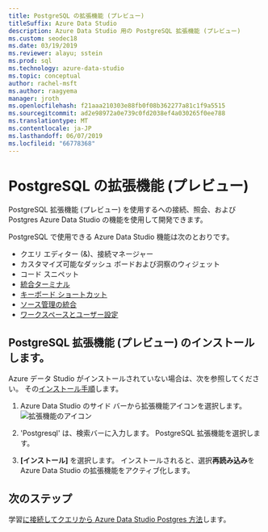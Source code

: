 ```yaml
---
title: PostgreSQL の拡張機能 (プレビュー)
titleSuffix: Azure Data Studio
description: Azure Data Studio 用の PostgreSQL 拡張機能 (プレビュー)
ms.custom: seodec18
ms.date: 03/19/2019
ms.reviewer: alayu; sstein
ms.prod: sql
ms.technology: azure-data-studio
ms.topic: conceptual
author: rachel-msft
ms.author: raagyema
manager: jroth
ms.openlocfilehash: f21aaa210303e88fb0f08b362277a81c1f9a5515
ms.sourcegitcommit: ad2e98972a0e739c0fd2038ef4a030265f0ee788
ms.translationtype: MT
ms.contentlocale: ja-JP
ms.lasthandoff: 06/07/2019
ms.locfileid: "66778368"
---
```

# <a name="postgresql-extension-preview"></a>PostgreSQL の拡張機能 (プレビュー)

PostgreSQL 拡張機能 (プレビュー) を使用するへの接続、照会、および Postgres Azure Data Studio の機能を使用して開発できます。 

PostgreSQL で使用できる Azure Data Studio 機能は次のとおりです。

- クエリ エディター (&)、接続マネージャー
- カスタマイズ可能なダッシュ ボードおよび洞察のウィジェット
- コード スニペット
- [統合ターミナル](integrated-terminal.md)
- [キーボード ショートカット](keyboard-shortcuts.md)
- [ソース管理の統合](source-control.md)
- [ワークスペースとユーザー設定](settings.md)


## <a name="install-the-postgresql-extension-preview"></a>PostgreSQL 拡張機能 (プレビュー) のインストールします。

Azure データ Studio がインストールされていない場合は、次を参照してください。 その[インストール手順](download.md)します。

1. Azure Data Studio のサイド バーから拡張機能アイコンを選択します。
   ![拡張機能のアイコン](media/extensions/postgresql-extension/extensions-icon.png)

2. 'Postgresql' は、検索バーに入力します。 PostgreSQL 拡張機能を選択します。

3. **[インストール]** を選択します。 インストールされると、選択**再読み込み**を Azure Data Studio の拡張機能をアクティブ化します。


## <a name="next-steps"></a>次のステップ

学習[に接続してクエリから Azure Data Studio Postgres 方法](quickstart-postgres.md)します。

